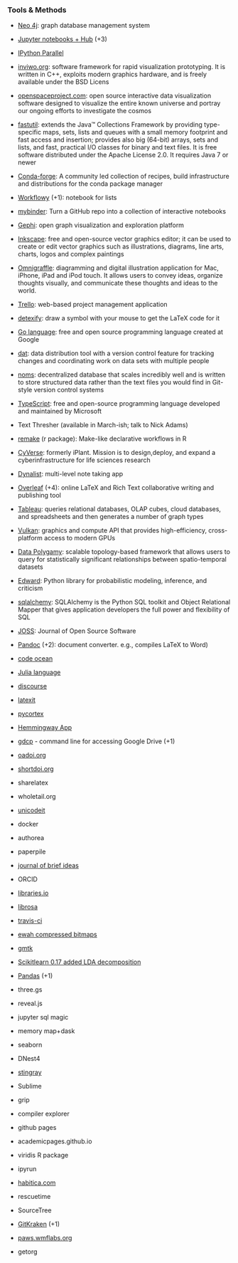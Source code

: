 ### Tools & Methods 

- [Neo 4j](https://neo4j.com/): graph database management system 
- [Jupyter notebooks + Hub](https://jupyter.org/) (+3)
- [IPython Parallel](https://ipyparallel.readthedocs.io/en/latest/)
- [inviwo.org](http://www.inviwo.org/): software framework for rapid visualization prototyping. It is written in C++, exploits modern graphics hardware, and is freely available under the BSD Licens
- [openspaceproject.com](http://openspaceproject.com): open source interactive data visualization software designed to visualize the entire known universe and portray our ongoing efforts to investigate the cosmos
- [fastutil](http://fastutil.di.unimi.it): extends the Java™ Collections Framework by providing type-specific maps, sets, lists and queues with a small memory footprint and fast access and insertion; provides also big (64-bit) arrays, sets and lists, and fast, practical I/O classes for binary and text files. It is free software distributed under the Apache License 2.0. It requires Java 7 or newer
- [Conda-forge](https://github.com/conda-forge): A community led collection of recipes, build infrastructure and distributions for the conda package manager
- [Workflowy](https://workflowy.com/)  (+1): notebook for lists
- [mybinder](http://mybinder.org/): Turn a GitHub repo into a collection of interactive notebooks
- [Gephi](https://gephi.org/): open graph visualization and exploration platform
- [Inkscape](https://inkscape.org/en/): free and open-source vector graphics editor; it can be used to create or edit vector graphics such as illustrations, diagrams, line arts, charts, logos and complex paintings
- [Omnigraffle](https://www.omnigroup.com/omnigraffle/): diagramming and digital illustration application for Mac, iPhone, iPad and iPod touch. It allows users to convey ideas, organize thoughts visually, and communicate these thoughts and ideas to the world.
- [Trello](http://trello.com): web-based project management application
- [detexify](http://detexify.kirelabs.org/classify.html): draw a symbol with your mouse to get the LaTeX code for it
- [Go language](https://golang.org/): free and open source programming language created at Google
- [dat](http://datproject.org/): data distribution tool with a version control feature for tracking changes and coordinating work on data sets with multiple people
- [noms](https://github.com/attic-labs/noms): decentralized database that scales incredibly well and is written to store structured data rather than the text files you would find in Git-style version control systems
- [TypeScript](http://www.typescriptlang.org/): free and open-source programming language developed and maintained by Microsoft
- Text Thresher (available in March-ish; talk to Nick Adams)
- [remake](https://github.com/richfitz/remake) (r package): Make-like declarative workflows in R
- [CyVerse](http://www.cyverse.org/): formerly iPlant. Mission is to design,deploy, and expand a cyberinfrastructure for life sciences research
- [Dynalist](https://dynalist.io/): multi-level note taking app
- [Overleaf](https://www.overleaf.com/) (+4): online LaTeX and Rich Text collaborative writing and publishing tool 
- [Tableau](http://www.tableau.com/): queries relational databases, OLAP cubes, cloud databases, and spreadsheets and then generates a number of graph types
- [Vulkan](https://www.khronos.org/vulkan/): graphics and compute API that provides high-efficiency, cross-platform access to modern GPUs
- [Data Polygamy](https://github.com/ViDA-NYU/data-polygamy/blob/master/README.md): scalable topology-based framework that allows users to query for statistically significant relationships between spatio-temporal datasets
- [Edward](http://edwardlib.org/): Python library for probabilistic modeling, inference, and criticism
- [sqlalchemy](http://www.sqlalchemy.org/): SQLAlchemy is the Python SQL toolkit and Object Relational Mapper that gives application developers the full power and flexibility of SQL
- [JOSS](http://joss.theoj.org/): Journal of Open Source Software
- [Pandoc](http://pandoc.org/) (+2): document converter. e.g., compiles LaTeX to Word)

- [code ocean](https://codeocean.com/)
- [Julia language](http://julialang.org/)
- [discourse](https://www.discourse.org/)
- [latexit](https://pierre.chachatelier.fr/latexit/latexit-home.php)
- [pycortex](https://github.com/gallantlab/pycortex)
- [Hemmingway App](http://www.hemingwayapp.com/)
- [gdcp](https://github.com/ctberthiaume/gdcp) - command line for accessing Google Drive (+1)
- [oadoi.org](http://oadoi.org)
- [shortdoi.org](http://shortdoi.org/)
- sharelatex
- wholetail.org
- [unicodeit](http://www.unicodeit.net/)
- docker
- authorea
- paperpile
- [journal of brief ideas](http://beta.briefideas.org/)
- ORCID
- [libraries.io](https://libraries.io/)
- [librosa](https://github.com/librosa/librosa)
- [travis-ci](https://travis-ci.org/)
- [ewah compressed bitmaps](https://github.com/lemire/EWAHBoolArray)
- [gmtk](http://melodi.ee.washington.edu/gmtk/)
- [Scikitlearn 0.17 added LDA decomposition](http://scikit-learn.org/stable/modules/generated/sklearn.decomposition.LatentDirichletAllocation.html)
- [Pandas](http://pandas.pydata.org/) (+1)
- three.gs
- reveal.js
- jupyter sql magic
- memory map+dask
- seaborn
- DNest4
- [stingray](https://github.com/StingraySoftware/stingray)
- Sublime
- grip
- compiler explorer
- github pages
- academicpages.github.io
- viridis R package
- ipyrun
- [habitica.com](http://habitica.com)
- rescuetime
- SourceTree
- [GitKraken](https://www.gitkraken.com/) (+1)

- [paws.wmflabs.org](http://paws.wmflabs.org)
- getorg 

